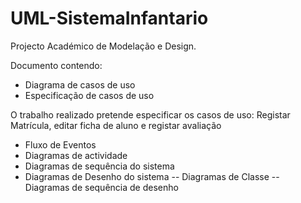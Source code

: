 # UML-SistemaInfantario
Projecto Académico de Modelação e Design.

Documento contendo:

- Diagrama de casos de uso
- Especificação de casos de uso

O trabalho realizado pretende especificar os casos de uso: Registar Matrícula, editar ficha de aluno e registar avaliação
- Fluxo de Eventos
- Diagramas de actividade
- Diagramas de sequência do sistema
- Diagramas de Desenho do sistema
-- Diagramas de Classe
-- Diagramas de sequência de desenho
